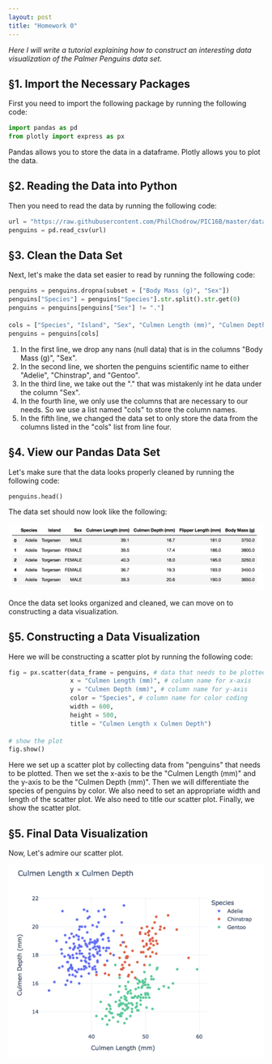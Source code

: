```yaml
---
layout: post
title: "Homework 0"
---
```


*Here I will write a tutorial explaining how to construct an interesting data visualization of the Palmer Penguins data set.*

## §1. Import the Necessary Packages

First you need to import the following package by running the following code:

``` python
import pandas as pd
from plotly import express as px
```
Pandas allows you to store the data in a dataframe. Plotly allows you to plot the data.  

## §2. Reading the Data into Python

Then you need to read the data by running the following code:

``` python
url = "https://raw.githubusercontent.com/PhilChodrow/PIC16B/master/datasets/palmer_penguins.csv"
penguins = pd.read_csv(url)
```

## §3. Clean the Data Set

Next, let's make the data set easier to read by running the following code:

``` python
penguins = penguins.dropna(subset = ["Body Mass (g)", "Sex"])
penguins["Species"] = penguins["Species"].str.split().str.get(0)
penguins = penguins[penguins["Sex"] != "."]

cols = ["Species", "Island", "Sex", "Culmen Length (mm)", "Culmen Depth (mm)", "Flipper Length (mm)", "Body Mass (g)"]
penguins = penguins[cols]
```

1. In the first line, we drop any nans (null data) that is in the columns "Body Mass (g)", "Sex". 
2. In the second line, we shorten the penguins scientific name to either "Adelie", "Chinstrap", and "Gentoo". 
3. In the third line, we take out the "." that was mistakenly int he data under the column "Sex". 
4. In the fourth line, we only use the columns that are necessary to our needs. So we use a list named "cols" to store the column names.
5. In the fifth line, we changed the data set to only store the data from the columns listed in the "cols" list from line four. 

## §4. View our Pandas Data Set

Let's make sure that the data looks properly cleaned by running the following code:

``` python
penguins.head()
```
The data set should now look like the following: 

![Penguins-head.png](/images/Penguins-head.png)

Once the data set looks organized and cleaned, we can move on to constructing a data visualization.

## §5. Constructing a Data Visualization

Here we will be constructing a scatter plot by running the following code:

``` python
fig = px.scatter(data_frame = penguins, # data that needs to be plotted
                 x = "Culmen Length (mm)", # column name for x-axis
                 y = "Culmen Depth (mm)", # column name for y-axis
                 color = "Species", # column name for color coding
                 width = 600,
                 height = 500,
                 title = "Culmen Length x Culmen Depth")

# show the plot
fig.show()
```

Here we set up a scatter plot by collecting data from "penguins" that needs to be plotted. Then we set the x-axis to be the "Culmen Length (mm)" and the y-axis to be the "Culmen Depth (mm)".  Then we will differentiate the species of penguins by color. We also need to set an appropriate width and length of the scatter plot. We also need to title our scatter plot. Finally, we show the scatter plot. 

## §5. Final Data Visualization

Now, Let's admire our scatter plot. 

![HW0Scatterplot.png](/images/HW0Scatterplot.png)
